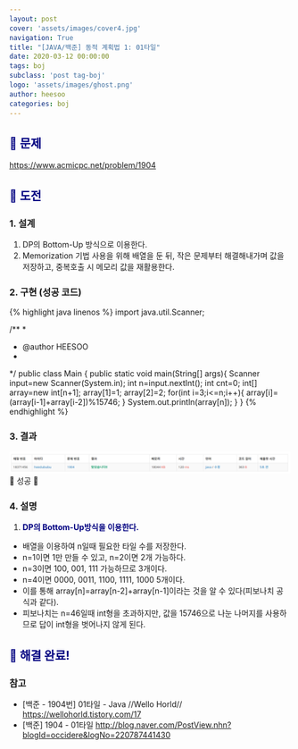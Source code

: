 ```yaml
---
layout: post
cover: 'assets/images/cover4.jpg'
navigation: True
title: "[JAVA/백준] 동적 계획법 1: 01타일"
date: 2020-03-12 00:00:00
tags: boj
subclass: 'post tag-boj'
logo: 'assets/images/ghost.png'
author: heesoo
categories: boj
---
```

## <span style="color:navy">👀 문제</span>
<https://www.acmicpc.net/problem/1904>

## <span style="color:navy">👊 도전</span>

### 1. 설계
1. DP의 Bottom-Up 방식으로 이용한다.
2. Memorization 기법 사용을 위해 배열을 둔 뒤, 작은 문제부터 해결해내가며 값을 저장하고, 중복호출 시 메모리 값을 재활용한다.

### 2. 구현 (성공 코드)
{% highlight java linenos %}
import java.util.Scanner;

/**
 * 
 * @author HEESOO
 *
 */
public class Main {
	public static void main(String[] args){
		Scanner input=new Scanner(System.in);
		int n=input.nextInt();
		int cnt=0;
		int[] array=new int[n+1];
		array[1]=1;
		array[2]=2;
		for(int i=3;i<=n;i++){
			array[i]=(array[i-1]+array[i-2])%15746;
		}
		System.out.println(array[n]);
	}
}
 {% endhighlight %}

### 3. 결과
![실행결과](./assets/images/200312_3.PNG)
🤟 성공 🤟

### 4. 설명
1. **<span style="color:navy">DP의 Bottom-Up방식을  이용한다.</span>**
- 배열을 이용하여 n일때 필요한 타일 수를 저장한다.
- n=1이면 1만 만들 수 있고, n=2이면 2개 가능하다.
- n=3이면 100, 001, 111 가능하므로 3개이다.
- n=4이면 0000, 0011, 1100, 1111, 1000 5개이다.
- 이를 통해 array[n]=array[n-2]+array[n-1]이라는 것을 알 수 있다(피보나치 공식과 같다).
- 피보나치는 n=46일때 int형을 초과하지만, 값을 15746으로 나눈 나머지를 사용하므로 답이 int형을 벗어나지 않게 된다.

## <span style="color:navy">👏 해결 완료!</span>

### 참고
- [백준 - 1904번] 01타일 - Java //Wello Horld// <https://wellohorld.tistory.com/17>
- [백준] 1904 - 01타일 <http://blog.naver.com/PostView.nhn?blogId=occidere&logNo=220787441430>
